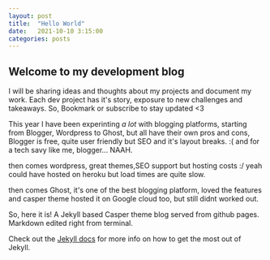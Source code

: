```yaml
---
layout: post
title:  "Hello World"
date:   2021-10-10 3:15:00
categories: posts
---
```


## Welcome to my development blog

I will be sharing ideas and thoughts about my projects and document my work.
Each dev project has it's story, exposure to new challenges and takeaways. 
So, Bookmark or subscribe to stay updated <3


This year I have been experinting *a lot* with blogging platforms, starting from Blogger, Wordpress to Ghost, but all have their own pros and cons, Blogger is free, quite user friendly but SEO and it's layout breaks. :( and for a tech savy like me, blogger... NAAH.

then comes wordpress, great themes,SEO support but hosting costs :/ yeah could have hosted on heroku but load times are quite slow.

then comes Ghost, it's one of the best blogging platform, loved the features and casper theme hosted it on Google cloud too, but still didnt worked out.

So, here it is!  A Jekyll based Casper theme blog served from github pages. Markdown edited right from terminal.

Check out the [Jekyll docs][jekyll] for more info on how to get the most out of Jekyll.

[jekyll]:    http://jekyllrb.com
